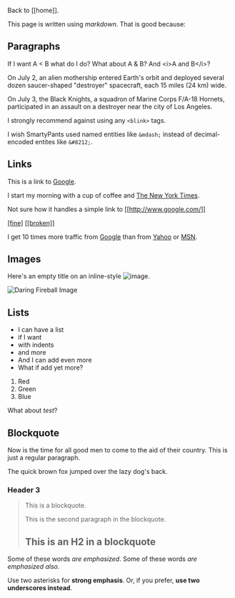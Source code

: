 Back to [[home]].

This page is written using _markdown_. That is good because:

## Paragraphs

If I want A < B what do I do? What about A & B? And &lt;i>A and B&lt;/i>?

On July 2, an alien mothership entered Earth's orbit and deployed several dozen 
saucer-shaped "destroyer" spacecraft, each 15 miles (24 km) wide.

On July 3, the Black Knights, a squadron of Marine Corps F/A-18 Hornets, 
participated in an assault on a destroyer near the city of Los Angeles.

I strongly recommend against using any `<blink>` tags.

I wish SmartyPants used named entities like `&mdash;`
instead of decimal-encoded entites like `&#8212;`.

## Links

This is a link to [Google](https://www.google.com/).

I start my morning with a cup of coffee and
[The New York Times][NY Times].

[ny times]: http://www.nytimes.com/

Not sure how it handles a simple link to [[http://www.google.com/]]

[[fine]](http://www.attacklab.net/)
[[[broken]]](http://www.attacklab.net/)



I get 10 times more traffic from [Google][1] than from
[Yahoo][2] or [MSN][3].

[1]: http://google.com/        "Google"
[2]: http://search.yahoo.com/  "Yahoo Search"
[3]: http://search.msn.com/    "MSN Search"

## Images

Here's an empty title on an inline-style ![image](http://w3.org/Icons/valid-xhtml10).

![Daring Fireball Image](https://daringfireball.net/graphics/logos/ "should say Daring Fireball")

## Lists

- I can have a list
- if I want
 - with indents
  - and more
- And I can add even more
- What if add yet more?
 
1.  Red
2.  Green
3.  Blue

What about *test*?

## Blockquote

Now is the time for all good men to come to
the aid of their country. This is just a
regular paragraph.

The quick brown fox jumped over the lazy
dog's back.

### Header 3

> This is a blockquote.
> 
> This is the second paragraph in the blockquote.
>
> ## This is an H2 in a blockquote



Some of these words *are emphasized*.
Some of these words _are emphasized also_.

Use two asterisks for **strong emphasis**.
Or, if you prefer, __use two underscores instead__.